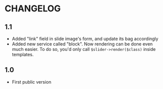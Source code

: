 CHANGELOG
=========

1.1
---

 * Added "link" field in slide image's form, and update its bag accordingly
 * Added new service called "block". Now rendering can be done even much easier. 
   To do so, you'd only call `$slider->render($class)` inside templates.

1.0
---
 * First public version